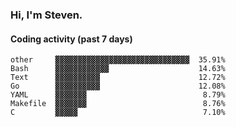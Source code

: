 ### Hi, I'm Steven.

#### Coding activity (past 7 days)
```
other     ▓▓▓▓▓▓▓▓▓▓▓▓▓▓▓▓▓▓▓▓▓▓▓▓▓▓▓▓▓▓  35.91%
Bash      ▓▓▓▓▓▓▓▓▓▓▓▓                    14.63%
Text      ▓▓▓▓▓▓▓▓▓▓                      12.72%
Go        ▓▓▓▓▓▓▓▓▓▓                      12.08%
YAML      ▓▓▓▓▓▓▓                          8.79%
Makefile  ▓▓▓▓▓▓▓                          8.76%
C         ▓▓▓▓▓                            7.10%
```
